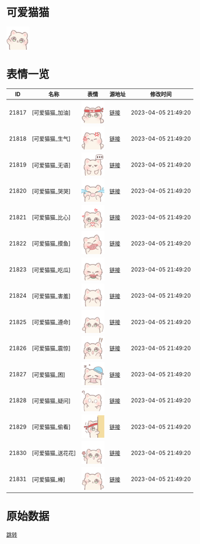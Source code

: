 # 可爱猫猫

<img src="./cover.png" height="60" alt="cover" />

# 表情一览

|ID|名称|表情|源地址|修改时间|
|----|----|----|----|----|
|21817|[可爱猫猫_加油]|<img src="./pic/021817_%5B可爱猫猫_加油%5D.png" height="60" alt="加油"/>|[链接](https://i0.hdslb.com/bfs/garb/16b6a700ddb88f9611c01b9620a07dc366b75f8b.png)|2023-04-05 21:49:20|
|21818|[可爱猫猫_生气]|<img src="./pic/021818_%5B可爱猫猫_生气%5D.png" height="60" alt="生气"/>|[链接](https://i0.hdslb.com/bfs/garb/8aab5ff8c16d9260be043dee1efd18d3241c6a65.png)|2023-04-05 21:49:20|
|21819|[可爱猫猫_无语]|<img src="./pic/021819_%5B可爱猫猫_无语%5D.png" height="60" alt="无语"/>|[链接](https://i0.hdslb.com/bfs/garb/131818826394ab5456ade438ba96a6e304f98d99.png)|2023-04-05 21:49:20|
|21820|[可爱猫猫_哭哭]|<img src="./pic/021820_%5B可爱猫猫_哭哭%5D.png" height="60" alt="哭哭"/>|[链接](https://i0.hdslb.com/bfs/garb/ce175423943e892d358a028b3f4a23779b5c0bcb.png)|2023-04-05 21:49:20|
|21821|[可爱猫猫_比心]|<img src="./pic/021821_%5B可爱猫猫_比心%5D.png" height="60" alt="比心"/>|[链接](https://i0.hdslb.com/bfs/garb/0557ae610698eb3742b09444ca0cb15f425c565a.png)|2023-04-05 21:49:20|
|21822|[可爱猫猫_摸鱼]|<img src="./pic/021822_%5B可爱猫猫_摸鱼%5D.png" height="60" alt="摸鱼"/>|[链接](https://i0.hdslb.com/bfs/garb/1d7ce42fe41adbf71dbae94cfc0acaff404ca1d0.png)|2023-04-05 21:49:20|
|21823|[可爱猫猫_吃瓜]|<img src="./pic/021823_%5B可爱猫猫_吃瓜%5D.png" height="60" alt="吃瓜"/>|[链接](https://i0.hdslb.com/bfs/garb/c92b3a4c38a2b9c775a99b19dfe47a02095895a4.png)|2023-04-05 21:49:20|
|21824|[可爱猫猫_害羞]|<img src="./pic/021824_%5B可爱猫猫_害羞%5D.png" height="60" alt="害羞"/>|[链接](https://i0.hdslb.com/bfs/garb/dcc281ff0ad903b3f5e5478dbd79bb09ed2216e7.png)|2023-04-05 21:49:20|
|21825|[可爱猫猫_遵命]|<img src="./pic/021825_%5B可爱猫猫_遵命%5D.png" height="60" alt="遵命"/>|[链接](https://i0.hdslb.com/bfs/garb/359732125cff27e6b16f5077d7f305bbf32a99cd.png)|2023-04-05 21:49:20|
|21826|[可爱猫猫_震惊]|<img src="./pic/021826_%5B可爱猫猫_震惊%5D.png" height="60" alt="震惊"/>|[链接](https://i0.hdslb.com/bfs/garb/d83ee6e2e67d279cdb57c91170ef9d87f1739874.png)|2023-04-05 21:49:20|
|21827|[可爱猫猫_困]|<img src="./pic/021827_%5B可爱猫猫_困%5D.png" height="60" alt="困"/>|[链接](https://i0.hdslb.com/bfs/garb/7a57268939d67218806d397dac8bae9d27bbfab1.png)|2023-04-05 21:49:20|
|21828|[可爱猫猫_疑问]|<img src="./pic/021828_%5B可爱猫猫_疑问%5D.png" height="60" alt="疑问"/>|[链接](https://i0.hdslb.com/bfs/garb/3dd6f3cd778e6ee07745195c67c4f49c51fbbc86.png)|2023-04-05 21:49:20|
|21829|[可爱猫猫_偷看]|<img src="./pic/021829_%5B可爱猫猫_偷看%5D.png" height="60" alt="偷看"/>|[链接](https://i0.hdslb.com/bfs/garb/ce9398b8109d8c7414edf77b551af9cfb5dda57a.png)|2023-04-05 21:49:20|
|21830|[可爱猫猫_送花花]|<img src="./pic/021830_%5B可爱猫猫_送花花%5D.png" height="60" alt="送花花"/>|[链接](https://i0.hdslb.com/bfs/garb/a3ad156dc3aed58da31b8fb8c92f1719869764fb.png)|2023-04-05 21:49:20|
|21831|[可爱猫猫_棒]|<img src="./pic/021831_%5B可爱猫猫_棒%5D.png" height="60" alt="棒"/>|[链接](https://i0.hdslb.com/bfs/garb/cdc2ae9cc0e9b352e738beb00b8676bee083b73e.png)|2023-04-05 21:49:20|

# 原始数据

[跳转](./raw.json)

